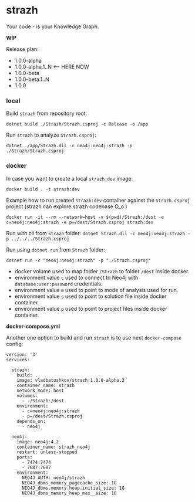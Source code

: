 # strazh
Your code - is your Knowledge Graph.

__WIP__

Release plan:

- 1.0.0-alpha
- 1.0.0-alpha.1..N <-- HERE NOW
- 1.0.0-beta
- 1.0.0-beta.1..N
- 1.0.0

### local

Build `strazh` from repository root:
```
dotnet build ./Strazh/Strazh.csproj -c Release -o /app
```
Run `strazh` to analyze `Strazh.csproj`:
```
dotnet ./app/Strazh.dll -c neo4j:neo4j:strazh -p ./Strazh/Strazh.csproj
```

### docker

In case you want to create a local `strazh:dev` image:

```
docker build . -t strazh:dev
```

Example how to run created `strazh:dev` container against the `Strazh.csproj` project (strazh can explore strazh codebase O_o )

```
docker run -it --rm --network=host -v $(pwd)/Strazh:/dest -e c=neo4j:neo4j:strazh -e p=/dest/Strazh.csproj strazh:dev
```

Run with cli from `Strazh` folder: `dotnet Strazh.dll -c neo4j:neo4j:strazh -p ../../../Strazh.csproj`

Run using `dotnet run` from `Strazh` folder:
```
dotnet run -c "neo4j:neo4j:strazh" -p "./Strazh.csproj"
```

- docker volume used to map folder `/Strazh` to folder `/dest` inside docker.
- environment value `c` used to connect to Neo4j with `database:user:password` credentials.
- environment value `m` used to point to mode of analysis used for run.
- environment value `s` used to point to solution file inside docker container.
- environment value `p` used to point to project files inside docker container.

**docker-compose.yml**

Another one option to build and run `strazh` is to use next `docker-compose` config:
```
version: '3'
services:

  strazh:
    build: .
    image: vladbatushkov/strazh:1.0.0-alpha.3
    container_name: strazh
    network_mode: host
    volumes:
      - ./Strazh:/dest
    environment:
      - c=neo4j:neo4j:strazh
      - p=/dest/Strazh.csproj
    depends_on:
      - neo4j

  neo4j:
    image: neo4j:4.2
    container_name: strazh_neo4j
    restart: unless-stopped
    ports:
      - 7474:7474
      - 7687:7687
    environment:
      NEO4J_AUTH: neo4j/strazh
      NEO4J_dbms_memory_pagecache_size: 1G
      NEO4J_dbms.memory.heap.initial_size: 1G
      NEO4J_dbms_memory_heap_max__size: 1G
``` 
